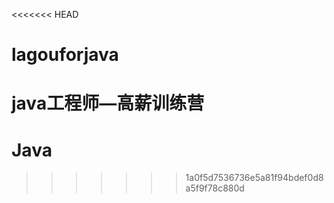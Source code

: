 <<<<<<< HEAD
# lagouforjava
java工程师—高薪训练营
=======
# Java
>>>>>>> 1a0f5d7536736e5a81f94bdef0d8a5f9f78c880d
